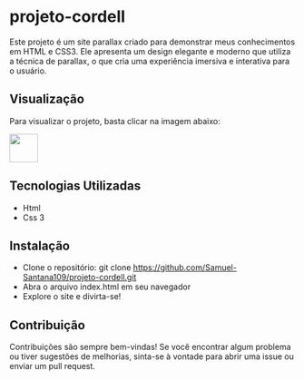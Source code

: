 # projeto-cordell
<p> Este projeto é um site parallax criado para demonstrar meus conhecimentos em HTML e CSS3. Ele apresenta um design elegante e moderno que utiliza a técnica de parallax, o que cria uma experiência imersiva e interativa para o usuário.</p>

## Visualização
<p>Para visualizar o projeto, basta clicar na imagem abaixo: </p>
 <a href="https://samuel-santana109.github.io/projeto-cordell/" target="_blank"><img src="https://www.shutterstock.com/image-vector/illustration-brazilian-couple-harvesting-sugar-600w-2128787906.jpg" width="50" height="50" target="_blank"> </a>
 
 ## Tecnologias Utilizadas
 - Html 
 - Css 3
 
 ## Instalação 
 - Clone o repositório: git clone https://github.com/Samuel-Santana109/projeto-cordell.git
 - Abra o arquivo index.html em seu navegador
 - Explore o site e divirta-se!

## Contribuição 
<p> Contribuições são sempre bem-vindas! Se você encontrar algum problema ou tiver sugestões de melhorias, sinta-se à vontade para abrir uma issue ou enviar um pull request.  </p>
